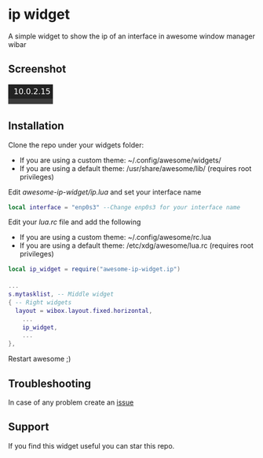# ip widget
A simple widget to show the ip of an interface in awesome window manager wibar

## Screenshot

![Screenshot](https://github.com/rubenhortas/awesome-ip-widget/blob/main/awesome-ip-widget-screenshot.jpeg)

## Installation

Clone the repo under your widgets folder: 
  - If you are using a custom theme: ~/.config/awesome/widgets/
  - If you are using a default theme: /usr/share/awesome/lib/ (requires root privileges)

Edit _awesome-ip-widget/ip.lua_ and set your interface name

```lua
local interface = "enp0s3" --Change enp0s3 for your interface name
```


Edit your _lua.rc_ file and add the following
  - If you are using a custom theme: ~/.config/awesome/rc.lua
  - If you are using a default theme: /etc/xdg/awesome/lua.rc (requires root privileges)

```lua
local ip_widget = require("awesome-ip-widget.ip")

...
s.mytasklist, -- Middle widget
{ -- Right widgets
  layout = wibox.layout.fixed.horizontal,
	...
	ip_widget,
	...
},
```

Restart awesome ;)

## Troubleshooting

In case of any problem create an [issue](https://github.com/rubenhortas/awesome-ip-widget/issues/new)

## Support

If you find this widget useful you can star this repo.
